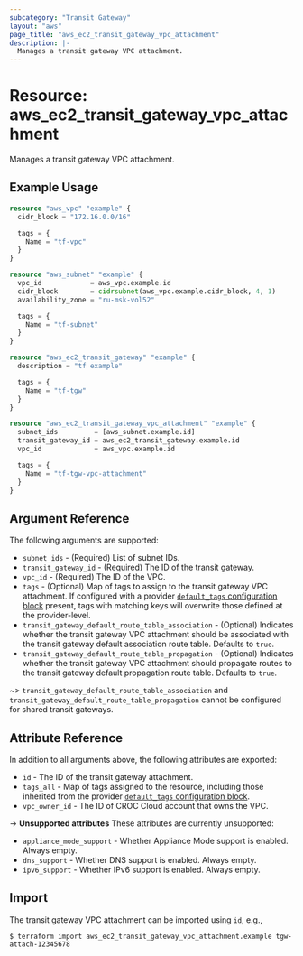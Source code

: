 ```yaml
---
subcategory: "Transit Gateway"
layout: "aws"
page_title: "aws_ec2_transit_gateway_vpc_attachment"
description: |-
  Manages a transit gateway VPC attachment.
---
```


[default-tags]: https://www.terraform.io/docs/providers/aws/index.html#default_tags-configuration-block

# Resource: aws_ec2_transit_gateway_vpc_attachment

Manages a transit gateway VPC attachment.

## Example Usage

```terraform
resource "aws_vpc" "example" {
  cidr_block = "172.16.0.0/16"

  tags = {
    Name = "tf-vpc"
  }
}

resource "aws_subnet" "example" {
  vpc_id            = aws_vpc.example.id
  cidr_block        = cidrsubnet(aws_vpc.example.cidr_block, 4, 1)
  availability_zone = "ru-msk-vol52"

  tags = {
    Name = "tf-subnet"
  }
}

resource "aws_ec2_transit_gateway" "example" {
  description = "tf example"

  tags = {
    Name = "tf-tgw"
  }
}

resource "aws_ec2_transit_gateway_vpc_attachment" "example" {
  subnet_ids         = [aws_subnet.example.id]
  transit_gateway_id = aws_ec2_transit_gateway.example.id
  vpc_id             = aws_vpc.example.id

  tags = {
    Name = "tf-tgw-vpc-attachment"
  }
}
```

## Argument Reference

The following arguments are supported:

* `subnet_ids` - (Required) List of subnet IDs.
* `transit_gateway_id` - (Required) The ID of the transit gateway.
* `vpc_id` - (Required) The ID of the VPC.
* `tags` - (Optional)  Map of tags to assign to the transit gateway VPC attachment.
  If configured with a provider [`default_tags` configuration block][default-tags] present,
  tags with matching keys will overwrite those defined at the provider-level.
* `transit_gateway_default_route_table_association` - (Optional) Indicates whether the transit gateway VPC attachment
  should be associated with the transit gateway default association route table. Defaults to `true`.
* `transit_gateway_default_route_table_propagation` - (Optional) Indicates whether the transit gateway VPC attachment
  should propagate routes to the transit gateway default propagation route table. Defaults to `true`.

~> `transit_gateway_default_route_table_association` and `transit_gateway_default_route_table_propagation`
cannot be configured for shared transit gateways.  

## Attribute Reference

In addition to all arguments above, the following attributes are exported:

* `id` - The ID of the transit gateway attachment.
* `tags_all` - Map of tags assigned to the resource, including those inherited from the provider [`default_tags` configuration block][default-tags].
* `vpc_owner_id` - The ID of CROC Cloud account that owns the VPC.

->  **Unsupported attributes**
These attributes are currently unsupported:

* `appliance_mode_support` - Whether Appliance Mode support is enabled. Always empty.
* `dns_support` - Whether DNS support is enabled. Always empty.
* `ipv6_support` - Whether IPv6 support is enabled. Always empty.

## Import

The transit gateway VPC attachment can be imported using `id`, e.g.,

```
$ terraform import aws_ec2_transit_gateway_vpc_attachment.example tgw-attach-12345678
```
